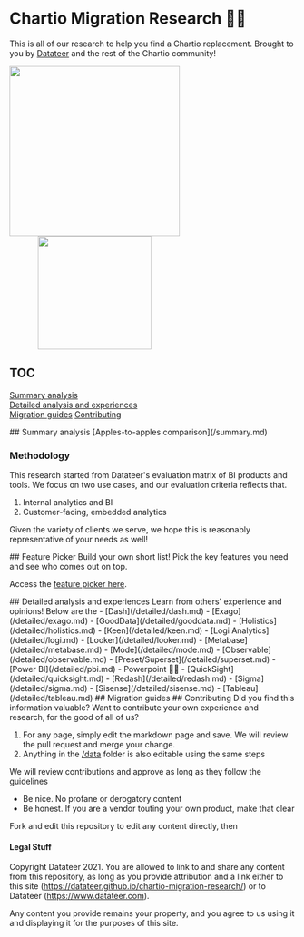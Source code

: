 # Chartio Migration Research 👋🚚

This is all of our research to help you find a Chartio replacement. Brought to you by [Datateer](https://www.datateer.com) and the rest of the Chartio community!

<p float="left">
  <a href="https://www.datateer.com"><img src="/chartio-migration-guide/assets/chartio-logo.png" width="300" /></a>
  <img src="/chartio-migration-guide/assets/datateer-logo.png" width="200" style="padding-left: 50px;" /> 
</p>

## TOC

[Summary analysis](#summary)  
[Detailed analysis and experiences](#detailed)  
[Migration guides](#migration)
[Contributing](#contributing)

<a name="summary" />
## Summary analysis
[Apples-to-apples comparison](/summary.md)

### Methodology

This research started from Datateer's evaluation matrix of BI products and tools. We focus on two use cases, and our evaluation criteria reflects that.

1. Internal analytics and BI
2. Customer-facing, embedded analytics

Given the variety of clients we serve, we hope this is reasonably representative of your needs as well!

<a name="picker">
## Feature Picker
Build your own short list! Pick the key features you need and see who comes out on top.

Access the [feature picker here](/feature-picker.md).

<a name="detailed" />
## Detailed analysis and experiences
Learn from others' experience and opinions! Below are the 
- [Dash](/detailed/dash.md)
- [Exago](/detailed/exago.md)
- [GoodData](/detailed/gooddata.md)
- [Holistics](/detailed/holistics.md)
- [Keen](/detailed/keen.md)
- [Logi Analytics](/detailed/logi.md)
- [Looker](/detailed/looker.md)
- [Metabase](/detailed/metabase.md)
- [Mode](/detailed/mode.md)
- [Observable](/detailed/observable.md)
- [Preset/Superset](/detailed/superset.md)
- [Power BI](/detailed/pbi.md)
- Powerpoint 🤣🤣
- [QuickSight](/detailed/quicksight.md)
- [Redash](/detailed/redash.md)
- [Sigma](/detailed/sigma.md)
- [Sisense](/detailed/sisense.md)
- [Tableau](/detailed/tableau.md)

<a name="migration guides" />
## Migration guides

<a name="contributing" />
## Contributing
Did you find this information valuable? Want to contribute your own experience and research, for the good of all of us?

1. For any page, simply edit the markdown page and save. We will review the pull request and merge your change.
1. Anything in the [/data](/data/readme.md) folder is also editable using the same steps

We will review contributions and approve as long as they follow the guidelines

- Be nice. No profane or derogatory content
- Be honest. If you are a vendor touting your own product, make that clear

Fork and edit this repository to edit any content directly, then

#### Legal Stuff

Copyright Datateer 2021. You are allowed to link to and share any content from this repository, as long as you provide attribution and a link either to this site (https://datateer.github.io/chartio-migration-research/) or to Datateer (https://www.datateer.com).

Any content you provide remains your property, and you agree to us using it and displaying it for the purposes of this site.
